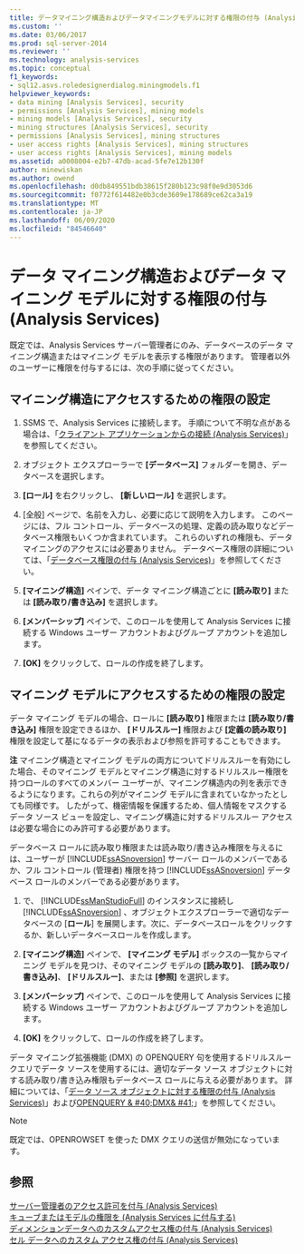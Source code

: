 ```yaml
---
title: データマイニング構造およびデータマイニングモデルに対する権限の付与 (Analysis Services) |Microsoft Docs
ms.custom: ''
ms.date: 03/06/2017
ms.prod: sql-server-2014
ms.reviewer: ''
ms.technology: analysis-services
ms.topic: conceptual
f1_keywords:
- sql12.asvs.roledesignerdialog.miningmodels.f1
helpviewer_keywords:
- data mining [Analysis Services], security
- permissions [Analysis Services], mining models
- mining models [Analysis Services], security
- mining structures [Analysis Services], security
- permissions [Analysis Services], mining structures
- user access rights [Analysis Services], mining structures
- user access rights [Analysis Services], mining models
ms.assetid: a0008004-e2b7-47db-acad-5fe7e12b130f
author: minewiskan
ms.author: owend
ms.openlocfilehash: d0db849551bdb38615f280b123c98f0e9d3053d6
ms.sourcegitcommit: f0772f614482e0b3cde3609e178689ce62ca3a19
ms.translationtype: MT
ms.contentlocale: ja-JP
ms.lasthandoff: 06/09/2020
ms.locfileid: "84546640"
---
```

# <a name="grant-permissions-on-data-mining-structures-and-models-analysis-services"></a>データ マイニング構造およびデータ マイニング モデルに対する権限の付与 (Analysis Services)
  既定では、Analysis Services サーバー管理者にのみ、データベースのデータ マイニング構造またはマイニング モデルを表示する権限があります。 管理者以外のユーザーに権限を付与するには、次の手順に従ってください。  
  
## <a name="set-permissions-to-access-a-mining-structure"></a>マイニング構造にアクセスするための権限の設定  
  
1.  SSMS で、Analysis Services に接続します。 手順について不明な点がある場合は、「[クライアント アプリケーションからの接続 &#40;Analysis Services&#41;](../instances/connect-from-client-applications-analysis-services.md)」を参照してください。  
  
2.  オブジェクト エクスプローラーで **[データベース]** フォルダーを開き、データベースを選択します。  
  
3.  **[ロール]** を右クリックし、 **[新しいロール]** を選択します。  
  
4.  [全般] ページで、名前を入力し、必要に応じて説明を入力します。 このページには、フル コントロール、データベースの処理、定義の読み取りなどデータベース権限もいくつか含まれています。 これらのいずれの権限も、データ マイニングのアクセスには必要ありません。 データべース権限の詳細については、「[データベース権限の付与 &#40;Analysis Services&#41;](grant-database-permissions-analysis-services.md)」を参照してください。  
  
5.  **[マイニング構造]** ペインで、データ マイニング構造ごとに **[読み取り]** または **[読み取り/書き込み]**  を選択します。  
  
6.  **[メンバーシップ]** ペインで、このロールを使用して Analysis Services に接続する Windows ユーザー アカウントおよびグループ アカウントを追加します。  
  
7.  **[OK]** をクリックして、ロールの作成を終了します。  
  
## <a name="set-permissions-to-access-a-mining-model"></a>マイニング モデルにアクセスするための権限の設定  
 データ マイニング モデルの場合、ロールに **[読み取り]** 権限または **[読み取り/書き込み]** 権限を設定できるほか、 **[ドリルスルー]** 権限および **[定義の読み取り]** 権限を設定して基になるデータの表示および参照を許可することもできます。  
  
 **注** マイニング構造とマイニング モデルの両方についてドリルスルーを有効にした場合、そのマイニング モデルとマイニング構造に対するドリルスルー権限を持つロールのすべてのメンバー ユーザーが、マイニング構造内の列を表示できるようになります。これらの列がマイニング モデルに含まれていなかったとしても同様です。 したがって、機密情報を保護するため、個人情報をマスクするデータ ソース ビューを設定し、マイニング構造に対するドリルスルー アクセスは必要な場合にのみ許可する必要があります。  
  
 データベース ロールに読み取り権限または読み取り/書き込み権限を与えるには、ユーザーが [!INCLUDE[ssASnoversion](../../includes/ssasnoversion-md.md)] サーバー ロールのメンバーであるか、フル コントロール (管理者) 権限を持つ [!INCLUDE[ssASnoversion](../../includes/ssasnoversion-md.md)] データベース ロールのメンバーである必要があります。  
  
1.  で、 [!INCLUDE[ssManStudioFull](../../includes/ssmanstudiofull-md.md)] のインスタンスに接続し [!INCLUDE[ssASnoversion](../../includes/ssasnoversion-md.md)] 、オブジェクトエクスプローラーで適切なデータベースの [**ロール**] を展開します。次に、データベースロールをクリックするか、新しいデータベースロールを作成します。  
  
2.  **[マイニング構造]** ペインで、 **[マイニング モデル]** ボックスの一覧からマイニング モデルを見つけ、そのマイニング モデルの **[読み取り]**、 **[読み取り/書き込み]**、 **[ドリルスルー]**、または **[参照]** を選択します。  
  
3.  **[メンバーシップ]** ペインで、このロールを使用して Analysis Services に接続する Windows ユーザー アカウントおよびグループ アカウントを追加します。  
  
4.  **[OK]** をクリックして、ロールの作成を終了します。  
  
 データ マイニング拡張機能 (DMX) の OPENQUERY 句を使用するドリルスルー クエリでデータ ソースを使用するには、適切なデータ ソース オブジェクトに対する読み取り/書き込み権限もデータベース ロールに与える必要があります。 詳細については、「[データ ソース オブジェクトに対する権限の付与 &#40;Analysis Services&#41;](grant-permissions-on-a-data-source-object-analysis-services.md)」および[OPENQUERY & #40;DMX& #41;](/sql/dmx/source-data-query-openquery)」を参照してください。  
  
> [!NOTE]  
>  既定では、OPENROWSET を使った DMX クエリの送信が無効になっています。  
  
## <a name="see-also"></a>参照  
 [サーバー管理者のアクセス許可を付与 &#40;Analysis Services&#41;](../instances/grant-server-admin-rights-to-an-analysis-services-instance.md)   
 [キューブまたはモデルの権限を &#40;Analysis Services に付与する&#41;](grant-cube-or-model-permissions-analysis-services.md)   
 [ディメンションデータへのカスタムアクセス権の付与 &#40;Analysis Services&#41;](grant-custom-access-to-dimension-data-analysis-services.md)   
 [セル データへのカスタム アクセス権の付与 &#40;Analysis Services&#41;](grant-custom-access-to-cell-data-analysis-services.md)  
  
  
